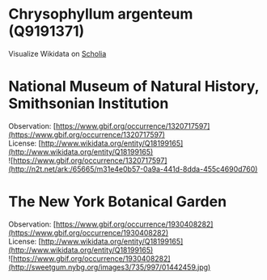 
Chrysophyllum argenteum (Q9191371)
==================================
  
Visualize Wikidata on [Scholia](https://scholia.toolforge.org/taxon/Q9191371)
# National Museum of Natural History, Smithsonian Institution
  
Observation: [https://www.gbif.org/occurrence/1320717597](https://www.gbif.org/occurrence/1320717597)  
License: [http://www.wikidata.org/entity/Q18199165](http://www.wikidata.org/entity/Q18199165)  
![https://www.gbif.org/occurrence/1320717597](http://n2t.net/ark:/65665/m31e4e0b57-0a9a-441d-8dda-455c4690d760)
# The New York Botanical Garden
  
Observation: [https://www.gbif.org/occurrence/1930408282](https://www.gbif.org/occurrence/1930408282)  
License: [http://www.wikidata.org/entity/Q18199165](http://www.wikidata.org/entity/Q18199165)  
![https://www.gbif.org/occurrence/1930408282](http://sweetgum.nybg.org/images3/735/997/01442459.jpg)
